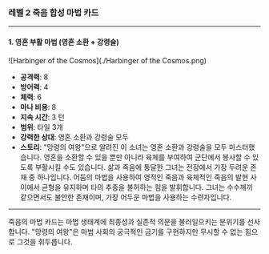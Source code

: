 ### 레벨 2 죽음 합성 마법 카드

---

#### 1. 영혼 부활 마법 (영혼 소환 + 강령술)
 ![Harbinger of the Cosmos](./Harbinger of the Cosmos.png)

- **공격력**: 8
- **방어력**: 4
- **체력**: 6
- **마나 비용**: 8
- **지속 시간**: 3 턴
- **범위**: 타일 3개
- **강력한 상대**: 영혼 소환과 강령술 모두
- **스토리**: "망령의 여왕"으로 알려진 이 소녀는 영혼 소환과 강령술을 모두 마스터했습니다. 영혼을 소환할 수 있을 뿐만 아니라 육체를 부여하여 군단에서 봉사할 수 있도록 부활시킬 수도 있습니다. 삶과 죽음에 통달한 그녀는 전장에서 가장 두려운 존재 중 하나입니다. 어둠의 마법을 사용하여 영적인 죽음과 육체적인 죽음의 발현 사이에서 균형을 유지하며 타의 추종을 불허하는 힘을 발휘합니다. 그녀는 수수께끼 같으면서도 불안한 존재이며, 가장 어두운 마법을 사용하는 수련자입니다.

---

죽음의 마법 카드는 마법 생태계에 최종성과 실존적 의문을 불러일으키는 분위기를 선사합니다. "망령의 여왕"은 마법 사회의 궁극적인 금기를 구현하지만 무시할 수 없는 힘으로 그것을 휘두릅니다.